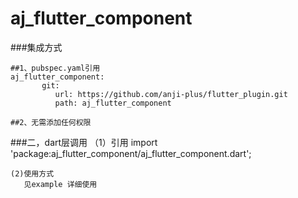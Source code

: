 # aj_flutter_component

###集成方式

    ##1、pubspec.yaml引用
    aj_flutter_component:
           git:
              url: https://github.com/anji-plus/flutter_plugin.git
              path: aj_flutter_component
    
    ##2、无需添加任何权限


###二，dart层调用
    （1）引用
    import 'package:aj_flutter_component/aj_flutter_component.dart';
    
    (2)使用方式 
       见example 详细使用
